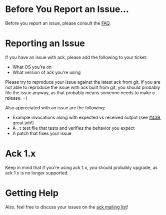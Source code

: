 # Before You Report an Issue...

Before you report an issue, please consult the [FAQ](http://beyondgrep.com/documentation/ack-2.12-man.html#faq).

# Reporting an Issue

If you have an issue with ack, please add the following to your ticket:

  - What OS you're on
  - What version of ack you're using

Please try to reproduce your issue against the latest ack from git.  If you are not able to
reproduce the issue with ack built from git, you should probably file the issue anyway, as
that probably means someone needs to make a release. =)

Also appreciated with an issue are the following:

  - Example invocations along with expected vs received output (see [#439](https://github.com/petdance/ack2/issues/439), great job!)
  - A `.t` test file that tests and verifies the behavior you expect
  - A patch that fixes your issue

# Ack 1.x

Keep in mind that if you're using ack 1.x, you should probably upgrade, as ack 1.x is no longer supported.

# Getting Help

Also, feel free to discuss your issues on the [ack mailing list](http://groups.google.com/group/ack-users)!
